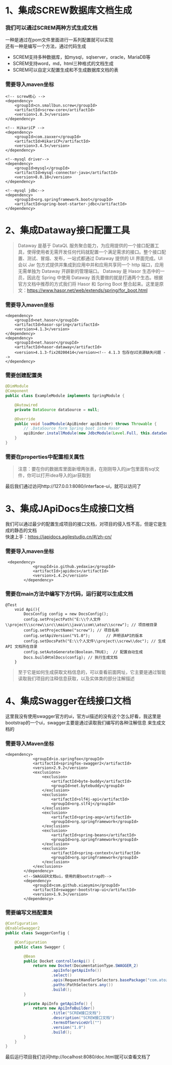 # 1、集成SCREW数据库文档生成

### 我们可以通过SCREM两种方式生成文档
一种是通过在pom文件里面进行一系列配置就可以实现   
还有一种是编写一个方法，通过代码生成
* SCREM支持多种数据库，如mysql，sqlserver，oracle，MariaDB等
* SCREM支持word，md，html三种格式的文档生成
* SCREM可以自定义配置生成和不生成数据库文档的表

### 需要导入maven坐标
```
<!-- screw核心 -->
<dependency>
    <groupId>cn.smallbun.screw</groupId>
    <artifactId>screw-core</artifactId>
    <version>1.0.3</version>
</dependency>

<!-- HikariCP -->
<dependency>
    <groupId>com.zaxxer</groupId>
    <artifactId>HikariCP</artifactId>
    <version>3.4.5</version>
</dependency>

<!--mysql driver-->
<dependency>
    <groupId>mysql</groupId>
    <artifactId>mysql-connector-java</artifactId>
    <version>8.0.18</version>
</dependency>

<!--mysql jdbc-->
<dependency>
    <groupId>org.springframework.boot</groupId>
    <artifactId>spring-boot-starter-jdbc</artifactId>
</dependency>
```
# 2、集成Dataway接口配置工具
> Dataway 是基于 DataQL 服务聚合能力，为应用提供的一个接口配置工具，使得使用者无需开发任何代码就配置一个满足需求的接口。整个接口配置、测试、冒烟、发布，一站式都通过 Dataway 提供的 UI 界面完成。UI 会以 Jar 包方式提供并集成到应用中并和应用共享同一个 http 端口，应用无需单独为 Dataway 开辟新的管理端口。
> Dataway 是 Hasor 生态中的一员，因此在  Spring 中使用 Dataway 首先要做的就是打通两个生态。根据官方文档中推荐的方式我们将 Hasor 和 Spring Boot 整合起来。这里是原文：https://www.hasor.net/web/extends/spring/for_boot.html

### 需要导入maven坐标
```
<dependency>
    <groupId>net.hasor</groupId>
    <artifactId>hasor-spring</artifactId>
    <version>4.1.3</version>
</dependency>
<dependency>
    <groupId>net.hasor</groupId>
    <artifactId>hasor-dataway</artifactId>
    <version>4.1.3-fix20200414</version><!-- 4.1.3 包存在UI资源缺失问题 -->
</dependency>
```
### 需要创建配置类
```java
@DimModule
@Component
public class ExampleModule implements SpringModule {

    @Autowired
    private DataSource dataSource = null;

    @Override
    public void loadModule(ApiBinder apiBinder) throws Throwable {
        // .DataSource form Spring boot into Hasor
        apiBinder.installModule(new JdbcModule(Level.Full, this.dataSource));
    }
}
```
### 需要在properties中配置相关属性
> 注意：要在你的数据库里面新增两张表，在刚刚导入的jar包里面有sql文件，你可以打开idea导入的jar获取到

最后我们通过访问http://127.0.0.1:8080/interface-ui，就可以访问了

# 3、集成JApiDocs生成接口文档
我们可以通过最少的配置生成项目的接口文档，对项目的侵入性不高，但是它是生成的静态的文档     
快速上手：https://japidocs.agilestudio.cn/#/zh-cn/

### 需要导入maven坐标
```
 <dependency>
            <groupId>io.github.yedaxia</groupId>
            <artifactId>japidocs</artifactId>
            <version>1.4.2</version>
        </dependency>
```

### 需要在main方法中编写下方代码，运行就可以生成文档
```
@Test
    void Api(){
        DocsConfig config = new DocsConfig();
        config.setProjectPath("E:\\个人文件\\project\\screw\\src\\main\\java\\com\\atoz\\screw"); // 项目根目录
        config.setProjectName("screw"); // 项目名称
        config.setApiVersion("V1.0");       // 声明该API的版本
        config.setDocsPath("E:\\个人文件\\project\\screw\\doc"); // 生成API 文档所在目录
        config.setAutoGenerate(Boolean.TRUE);  // 配置自动生成
        Docs.buildHtmlDocs(config); // 执行生成文档
    }
```
> 至于它是如何生成获取文档信息的，可以查看前面网址，它主要是通过智能读取我们项目的注释信息获取，以及实体类的部分注解描述


# 4、集成Swagger在线接口文档
这里我没有使用swagger官方的ui，官方ui描述的没有这个怎么好看，我这里是bootstrap的一个ui，swagger主要是通过读取我们编写的各种注解信息
来生成文档的

### 需要导入Maven坐标
```
<dependency>
            <groupId>io.springfox</groupId>
            <artifactId>springfox-swagger2</artifactId>
            <version>2.9.2</version>
            <exclusions>
                <exclusion>
                    <artifactId>byte-buddy</artifactId>
                    <groupId>net.bytebuddy</groupId>
                </exclusion>
                <exclusion>
                    <artifactId>slf4j-api</artifactId>
                    <groupId>org.slf4j</groupId>
                </exclusion>
                <exclusion>
                    <artifactId>spring-aop</artifactId>
                    <groupId>org.springframework</groupId>
                </exclusion>
                <exclusion>
                    <artifactId>spring-beans</artifactId>
                    <groupId>org.springframework</groupId>
                </exclusion>
                <exclusion>
                    <artifactId>spring-context</artifactId>
                    <groupId>org.springframework</groupId>
                </exclusion>
            </exclusions>
        </dependency>
        <!--SWAGGER文档ui，使用的是bootstrap的-->
        <dependency>
            <groupId>com.github.xiaoymin</groupId>
            <artifactId>swagger-bootstrap-ui</artifactId>
            <version>1.9.3</version>
        </dependency>
```

### 需要编写文档配置类
``` java
@Configuration
@EnableSwagger2
public class SwaggerConfig {

    @Configuration
    public class Swagger {

        @Bean
        public Docket controllerApi() {
            return new Docket(DocumentationType.SWAGGER_2)
                    .apiInfo(getApiInfo())
                    .select()
                    .apis(RequestHandlerSelectors.basePackage("com.atoz.screw"))
                    .paths(PathSelectors.any())
                    .build();
        }

        private ApiInfo getApiInfo() {
            return new ApiInfoBuilder()
                    .title("SCREW接口文档")
                    .description("SCREW接口文档")
                    .termsOfServiceUrl("")
                    .version("1.0")
                    .build();
        }
    }
}
```

最后运行项目我们访问http://localhost:8080/doc.html就可以查看文档了

